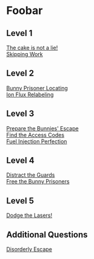 # Foobar

## Level 1
<a href="https://github.com/M-o-C-u-i-s-h-l-e/Foobar/tree/main/Level%201/The%20cake%20is%20not%20a%20lie!">The cake is not a lie!</a><br>
<a href="https://github.com/M-o-C-u-i-s-h-l-e/Foobar/tree/main/Level%201/Skipping%20Work">Skipping Work</a><br>

## Level 2
<a href="https://github.com/M-o-C-u-i-s-h-l-e/Foobar/tree/main/Level%202/Bunny%20Prisoner%20Locating">Bunny Prisoner Locating</a><br>
<a href="https://github.com/M-o-C-u-i-s-h-l-e/Foobar/tree/main/Level%202/Ion%20Flux%20Relabeling">Ion Flux Relabeling</a><br>

## Level 3
<a href="https://github.com/M-o-C-u-i-s-h-l-e/Foobar/tree/main/Level%203/Prepare%20the%20Bunnies'%20Escape">Prepare the Bunnies' Escape</a><br>
<a href="https://github.com/M-o-C-u-i-s-h-l-e/Foobar/tree/main/Level%203/Find%20the%20Access%20Codes">Find the Access Codes</a><br>
<a href="https://github.com/M-o-C-u-i-s-h-l-e/Foobar/tree/main/Level%203/Fuel%20Injection%20Perfection">Fuel Injection Perfection</a><br>

## Level 4
<a href="https://github.com/M-o-C-u-i-s-h-l-e/Foobar/tree/main/Level%204/Distract%20the%20Guards">Distract the Guards</a><br>
<a href="https://github.com/M-o-C-u-i-s-h-l-e/Foobar/tree/main/Level%204/Free%20the%20Bunny%20Prisoners">Free the Bunny Prisoners</a><br>

## Level 5
<a href="https://github.com/M-o-C-u-i-s-h-l-e/Foobar/tree/main/Level%205/Dodge%20the%20Lasers!">Dodge the Lasers!</a><br>

## Additional Questions
<a href="https://github.com/M-o-C-u-i-s-h-l-e/Foobar/tree/main/Additional%20Problems/Disorderly%20Escape">Disorderly Escape</a><br>
